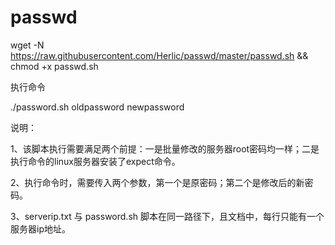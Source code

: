 # passwd

wget -N https://raw.githubusercontent.com/Herlic/passwd/master/passwd.sh && chmod +x passwd.sh

执行命令

./password.sh oldpassword newpassword

说明：

1、该脚本执行需要满足两个前提：一是批量修改的服务器root密码均一样；二是执行命令的linux服务器安装了expect命令。

2、执行命令时，需要传入两个参数，第一个是原密码；第二个是修改后的新密码。

3、serverip.txt 与 password.sh 脚本在同一路径下，且文档中，每行只能有一个服务器ip地址。
